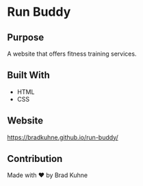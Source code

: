 # Run Buddy

## Purpose
A website that offers fitness training services.

## Built With
* HTML
* CSS

## Website
https://bradkuhne.github.io/run-buddy/

## Contribution
Made with ❤️ by Brad Kuhne
